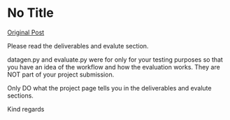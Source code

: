 # No Title

[Original Post](https://discourse.onlinedegree.iitm.ac.in/t/164277/309)

<p>Please read the deliverables and evalute section.</p>
<p>datagen.py and evaluate.py were for only for your testing purposes so that you have an idea of the workflow and how the evaluation works. They are NOT part of your project submission.</p>
<p>Only DO what the project page tells you in the deliverables and evalute sections.</p>
<p>Kind regards</p>